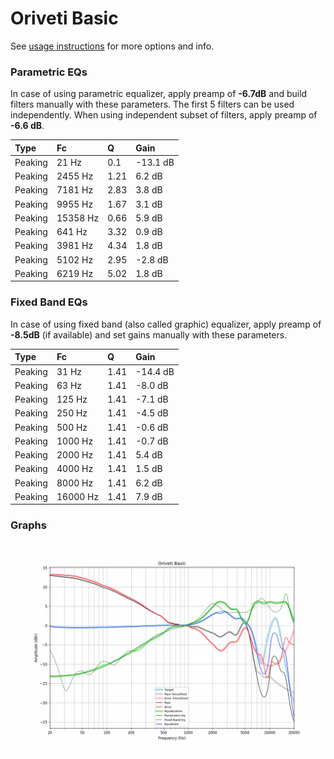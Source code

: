 # Oriveti Basic
See [usage instructions](https://github.com/jaakkopasanen/AutoEq#usage) for more options and info.

### Parametric EQs
In case of using parametric equalizer, apply preamp of **-6.7dB** and build filters manually
with these parameters. The first 5 filters can be used independently.
When using independent subset of filters, apply preamp of **-6.6 dB**.

| Type    | Fc       |    Q | Gain     |
|:--------|:---------|:-----|:---------|
| Peaking | 21 Hz    | 0.1  | -13.1 dB |
| Peaking | 2455 Hz  | 1.21 | 6.2 dB   |
| Peaking | 7181 Hz  | 2.83 | 3.8 dB   |
| Peaking | 9955 Hz  | 1.67 | 3.1 dB   |
| Peaking | 15358 Hz | 0.66 | 5.9 dB   |
| Peaking | 641 Hz   | 3.32 | 0.9 dB   |
| Peaking | 3981 Hz  | 4.34 | 1.8 dB   |
| Peaking | 5102 Hz  | 2.95 | -2.8 dB  |
| Peaking | 6219 Hz  | 5.02 | 1.8 dB   |

### Fixed Band EQs
In case of using fixed band (also called graphic) equalizer, apply preamp of **-8.5dB**
(if available) and set gains manually with these parameters.

| Type    | Fc       |    Q | Gain     |
|:--------|:---------|:-----|:---------|
| Peaking | 31 Hz    | 1.41 | -14.4 dB |
| Peaking | 63 Hz    | 1.41 | -8.0 dB  |
| Peaking | 125 Hz   | 1.41 | -7.1 dB  |
| Peaking | 250 Hz   | 1.41 | -4.5 dB  |
| Peaking | 500 Hz   | 1.41 | -0.6 dB  |
| Peaking | 1000 Hz  | 1.41 | -0.7 dB  |
| Peaking | 2000 Hz  | 1.41 | 5.4 dB   |
| Peaking | 4000 Hz  | 1.41 | 1.5 dB   |
| Peaking | 8000 Hz  | 1.41 | 6.2 dB   |
| Peaking | 16000 Hz | 1.41 | 7.9 dB   |

### Graphs
![](./Oriveti%20Basic.png)